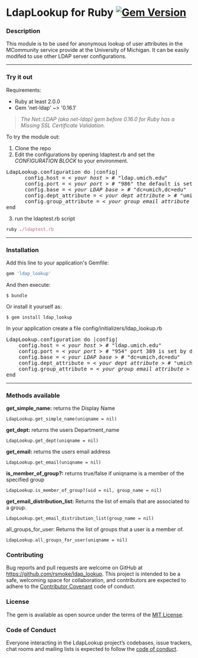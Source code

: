 # LdapLookup for Ruby [![Gem Version](https://badge.fury.io/rb/ldap_lookup.svg)](https://badge.fury.io/rb/ldap_lookup)

### Description
This module is to be used for anonymous lookup of user attributes in the MCommunity service provide at the University of Michigan. It can be easily modifed to use other LDAP server configurations.

---

### Try it out

Requirements:
* Ruby at least 2.0.0
* Gem 'net-ldap' ~> '0.16.1'
> *The Net::LDAP (aka net-ldap) gem before 0.16.0 for Ruby has a Missing SSL Certificate Validation.*

To try the module out:
1. Clone the repo
2. Edit the configurations by opening ldaptest.rb and set the *CONFIGURATION BLOCK* to your environment.
<pre>
LdapLookup.configuration do |config|
      config.host = <em>< your host ></em> # "ldap.umich.edu"
      config.port = <em>< your port ></em> # "986" the default is set to "389" so this optional
      config.base = <em>< your LDAP base ></em> # "dc=umich,dc=edu"
      config.dept_attribute = <em>< your dept attribute ></em> # "umichPostalAddressData"
      config.group_attribute = <em>< your group email attribute ></em> # "umichGroupEmail"
end
</pre>

3. run the ldaptest.rb script
```ruby
ruby ./ldaptest.rb
```

---

### Installation

Add this line to your application's Gemfile:

```ruby
gem 'ldap_lookup'
```

And then execute:

    $ bundle

Or install it yourself as:

    $ gem install ldap_lookup

In your application create a file config/initializers/ldap_lookup.rb
<pre>
LdapLookup.configuration do |config|
    config.host = <em>< your host ></em> # "ldap.umich.edu"
    config.port = <em>< your port ></em> # "954" port 389 is set by default
    config.base = <em>< your LDAP base ></em> # "dc=umich,dc=edu"
    config.dept_attribute = <em>< your dept attribute ></em> # "umichPostalAddressData"
    config.group_attribute = <em>< your group email attribute ></em> # "umichGroupEmail"
end
</pre>

---

### Methods available

__get_simple_name:__ returns the Display Name
```
LdapLookup.get_simple_name(uniqname = nil)
```
__get_dept:__ returns the users Department_name
```
LdapLookup.get_dept(uniqname = nil)
```
__get_email:__ returns the users email address
```
LdapLookup.get_email(uniqname = nil)
```
__is_member_of_group?:__ returns true/false if uniqname is a member of the specified group
```
LdapLookup.is_member_of_group?(uid = nil, group_name = nil)
```
__get_email_distribution_list:__ Returns the list of emails that are associated to a group.
```
LdapLookup.get_email_distribution_list(group_name = nil)
```
all_groups_for_user: Returns the list of groups that a user is a member of.
```
LdapLookup.all_groups_for_user(uniqname = nil)
```

### Contributing

Bug reports and pull requests are welcome on GitHub at https://github.com/rsmoke/ldap_lookup. This project is intended to be a safe, welcoming space for collaboration, and contributors are expected to adhere to the [Contributor Covenant](http://contributor-covenant.org) code of conduct.

### License

The gem is available as open source under the terms of the [MIT License](https://opensource.org/licenses/MIT).

### Code of Conduct

Everyone interacting in the LdapLookup project’s codebases, issue trackers, chat rooms and mailing lists is expected to follow the [code of conduct](https://github.com/[USERNAME]/ldap_lookup/blob/master/CODE_OF_CONDUCT.md).
